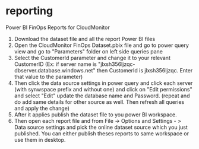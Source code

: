 # reporting
Power BI FinOps Reports for CloudMonitor

1. Download the dataset file and all the report Power BI files
2. Open the CloudMonitor FinOps Dataset.pbix file and go to power query view and go to "Parameters" folder on left side queries pane
3. Select the CustomerId parameter and change it to your relevant CustomerID
     (Ex: if server name is "jlxsh356ljzqc-dbserver.database.windows.net" then CustomerId is jlxsh356ljzqc. Enter that value to the parameter)
4. Then click the data source settings in power query and click each server (with synwspace prefix and without one) and click on "Edit permissions" and select "Edit" update the database name and Password.
   (repeat and do add same details for other source as well. Then refresh all queries and apply the change)
5. After it applies publish the dataset file to you power BI workspace.
6. Then open each report file and from File -> Options and Settings - > Data source settings and pick the online dataset source which you just published. You can either publish theses reports to same workspace or use them in desktop.
